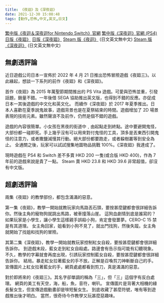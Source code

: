 ```yaml
---
title: 《夜迴》及《深夜迴》
date: 2021-12-30 15:08:48
tags: [動作,恐怖,中文,英文,日文]
---
```


[繁中版《夜迴＆深夜迴for Nintendo Switch》官網](https://asia.sega.com/yomawari_switch/)
[繁中版《深夜迴》官網 (PS4)](https://asia.sega.com/shin_yomawari/top.html)
[日版《夜廻》](https://nippon1.jp/consumer/yomawari/)
[日版《深夜廻》](https://nippon1.jp/consumer/shin_yomawari)
[Steam 版《夜迴》](https://store.steampowered.com/app/477870/Yomawari_Night_Alone/) (日文英文無中文)
[Steam 版《深夜迴》](https://store.steampowered.com/app/625980/Yomawari_Midnight_Shadows/) (日文英文無中文)

## 無劇透評論

近日遊戲公司日本一宣佈於 2022 年 4 月 21 日推出恐怖冒險遊戲《夜廻三》。以此緣起，想談一下系列的前作《夜廻》和《深夜廻》。

首作《夜廻》為 2015 年萬聖節期間推出的 PS Vita 遊戲。可愛與恐怖並重，引發話題，銷量不錯。一年後借 SEGA 協助推出英文版，也得到不錯的反應。亦促成日本一其後遊戲的中文化和英文化。
而續作《深夜廻》於 2017 年夏季推出。日本人喜歡在夏季說鬼故事，遊戲背景也是在夏祭結束的時間。遊戲增加了 2D 場景表現的技術元素。雖然聲浪不及前作，仍然是個不錯的遊戲。

遊戲的內容很簡單。小女孩在黑夜的街道中﹐由起點走到終點。途中要避開鬼怪，大部份都一碰即死。手上幾乎沒有可以用來對付鬼怪的工具，頂多是丟東西引開鬼怪的注意力，或者撒鹽減慢其行動。絕大部份都要跑走，或者躱樹叢等到安全為止。
全通關之後，玩家可以試試搜集地圖物品挑戰 100%。《深夜廻》我達成了。

現時遊戲在 PS4 和 Switch 差不多賣 HKD 200 一隻(或合版 HKD 400)，作為 7 年前的遊戲來說是貴了一點。
Steam 賣 HKD 23.8 和 HKD 39.6 非常超值，卻沒有中文版。

## 超劇透評論

兩集《夜廻》的教學部份，都包含滿滿的惡意。

第一集《夜廻》，教學一開始就教玩家向馬路丟石頭，要按甚麼鍵都會很詳細告訴你。然後主角的寵物狗就跳出馬路，被車撞落山崖。
這狗血劇情到底是誰寫的？如果玩家是小學生，讓小學生這樣親手誤殺小狗，肯定會發噩夢。CERO-C 15 禁是有其道理。
女主角回家，姐看到小狗不見了，就出門找狗，然後失蹤。女主角就開始了找姐和找狗的冒險。

其第二集《深夜廻》，教學一開始就教玩家控制紅女自殺，要按甚麼鍵都會很詳細告訴你。
到遊戲末段，藍女走到紅女自殺處。路邊會有告示指可能有幻聽現象。不久，教學的字幕就會再度出現，引誘玩家控制藍女自殺，要按甚麼鍵都會很詳細告訴你。
結局。暴走紅女拉著藍女的手不放。正解是召喚剪刀神斬斷自己的手。宣傳圖片上紅女拉著藍女的手，網頁處處都看到剪刀，真是滿滿的惡意。

對於即將來的《夜廻三》。其名字卻單調的稱為「三」，但「三」這個字有反白處理。
網頁的美工有天空，海，船，魚，音符，喇叭。
宣傳圖片是背著大相機的綠長髮女生，但宣傳遊戲動畫卻是啡短髮女生。
到底收藏了甚麼符號，唯有等到遊戲推出後才明白。
當然，很奇待今作教學又玩甚麼惡趣味。
